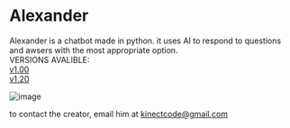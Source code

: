 # Alexander
Alexander is a chatbot made in python. it uses AI to respond to questions and awsers with the most appropriate option.
<br>
VERSIONS AVALIBLE:
<br><a href="/tree/v1.00">v1.00</a>
<br><a href="/tree/v1.20">v1.20</a>

![image](https://user-images.githubusercontent.com/73861354/128773122-d5a609be-4534-48d9-9ccc-f8b5d0217e73.png)

to contact the creator, email him at kinectcode@gmail.com
